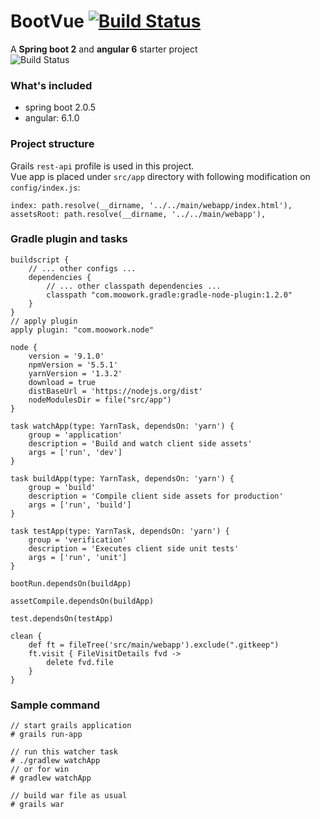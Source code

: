 # BootVue [![Build Status](https://travis-ci.org/mamunsrdr/bootvue.svg?branch=master)](https://travis-ci.org/mamunsrdr/bootvue)
A **Spring boot 2** and **angular 6** starter project<br>
![Build Status](https://i.imgur.com/IgIkC7Pl.png)

### What's included
* spring boot 2.0.5
* angular: 6.1.0

### Project structure
Grails `rest-api` profile is used in this project.<br>
Vue app is placed under `src/app` directory with following modification on `config/index.js`:
```
index: path.resolve(__dirname, '../../main/webapp/index.html'),
assetsRoot: path.resolve(__dirname, '../../main/webapp'),
```
### Gradle plugin and tasks
```
buildscript {
    // ... other configs ...
    dependencies {
        // ... other classpath dependencies ...
        classpath "com.moowork.gradle:gradle-node-plugin:1.2.0"
    }
}
// apply plugin
apply plugin: "com.moowork.node"
```
```
node {
    version = '9.1.0'
    npmVersion = '5.5.1'
    yarnVersion = '1.3.2'
    download = true
    distBaseUrl = 'https://nodejs.org/dist'
    nodeModulesDir = file("src/app")
}

task watchApp(type: YarnTask, dependsOn: 'yarn') {
    group = 'application'
    description = 'Build and watch client side assets'
    args = ['run', 'dev']
}

task buildApp(type: YarnTask, dependsOn: 'yarn') {
    group = 'build'
    description = 'Compile client side assets for production'
    args = ['run', 'build']
}

task testApp(type: YarnTask, dependsOn: 'yarn') {
    group = 'verification'
    description = 'Executes client side unit tests'
    args = ['run', 'unit']
}

bootRun.dependsOn(buildApp)

assetCompile.dependsOn(buildApp)

test.dependsOn(testApp)

clean {
    def ft = fileTree('src/main/webapp').exclude(".gitkeep")
    ft.visit { FileVisitDetails fvd ->
        delete fvd.file
    }
}
```


### Sample command
```
// start grails application
# grails run-app

// run this watcher task
# ./gradlew watchApp
// or for win
# gradlew watchApp

// build war file as usual
# grails war
```
